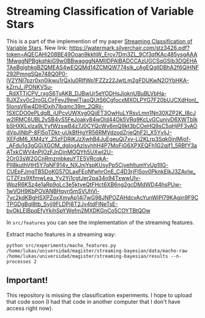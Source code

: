 # Streaming Classification of Variable Stars

This is a part of the implemention of my paper [Streaming Classification of Variable Stars](https://arxiv.org/abs/1912.02235).
New link: https://watermark.silverchair.com/stz3426.pdf?token=AQECAHi208BE49Ooan9kkhW_Ercy7Dm3ZL_9Cf3qfKAc485ysgAAA1MwggNPBgkqhkiG9w0BBwagggNAMIIDPAIBADCCAzUGCSqGSIb3DQEHATAeBglghkgBZQMEAS4wEQQMd14ZCMQW774sIk_cAgEQgIIDBhA2f6QjHNF292PmngSQe748Q0P0-lV2YNI7pzr0xn0ikwu1rQxIu0RIfWp1FZZz22JwtLm2gFDUKwN2OYbHKA-kZrnJ_jPONKVSu-_RdXTTiCPV_rxgS6TvAKB_DJBwUr5eYODHsJioknUBuBLVbHa-RJXZxv0c2roGLCjrFeyJ9ewlTiaoQUtS6CgfocxMXOLPYG7F20bUJCXdHonl_5IonsV6w4DIHDxih7Ibqmc39m_2QRii-1SXCDO0ePLdgB_jUPcvUWXvg0QjjET3OwHuLYRsvLmn1Nn30XZP2K_I8cJw2lRMC6UBL2vSB4vS5FeJoaky84wOld44Ok5VRq9KcLvGCunjvD6XWTbIkbSHXKLxIza9LYyfWzswB4z7J0CYQcWv6mQ9kt3bCOeHQ9sC5qHjPF3vAOdVpJjNbP-8Fl5oTDkt-uUkBfHgYR56RMVdzodZrjeQhF2l_X5YvljJ-XEFdM6_XM4zY_Z5zFDRjKJzXwhB4JuEgeuQj7xy-Lj2KLrp3Sqk0inlMjof-_AFdu1g3gGGiXGOM_dglogAzlsvhhH4P7MoFiG6XPXEQFh1G2qjf1_5RBfY3aATxkCWV4nPIOzFJnDinMOQYh5UXwI2U-2Or03sW2GCnRmzmbkeuYTE5VRcqkA-PII8kuthVtH5Y7qNF914v_NXJnjYspKUsyPp5CjyehltumYvUp1lIG-CUEpFJmgTB5DoKG57OLaxFEoNfwhrOnE_C4D3rjFI5ov0PknkElkJ3ZAvlw_CTZFzs9XfmwLea_Yv2Yj1cgtJer2pa34o94TxwwUIv-WpzR6KSz4e1aRp9oLc3e5ktyeQtFHct6XB6ng2gcDMdWD44hsPUw-1wVOH9KbPOVANBHqyn5mSVUhVl-7yc2kdKBgHSXPZoxXmyAp14j7wG98JNPOZAHdcvAcYunWlPl79KAgin9F9CTPGDgBgI8tb_Syjj9FLDPj8T2Jv4tdFlNeTsE-bvOkLElBpqEfyYkihSpYWefm2MXDKGnCo5COYTBtQOw

In `src/features` you can see the implementation of the streaming features.

Extract macho features in a streaming way:

```
python src/experiments/macho_features.py /home/lukas/universidad/magister/streaming-bayesian/data/macho-raw /home/lukas/universidad/magister/streaming-bayesian/results --n-processes 2
```

## Important!

This repository is missing the classification experiments. I hope to upload that code soon (I had that code in another computer that I don't have access right now).
